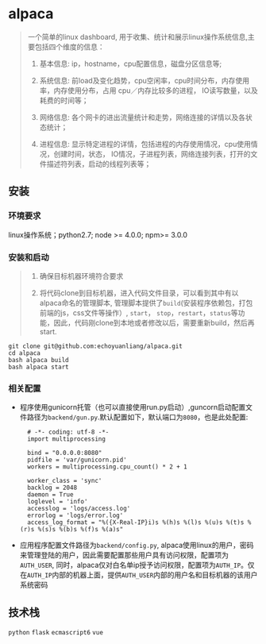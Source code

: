 # alpaca 

> 一个简单的linux dashboard, 用于收集、统计和展示linux操作系统信息,主要包括四个维度的信息：
> 
> 1. 基本信息: ip，hostname，cpu配置信息，磁盘分区信息等;
> 
> 2. 系统信息: 前load及变化趋势，cpu空闲率，cpu时间分布，内存使用率，内存使用分布，占用 
> cpu／内存比较多的进程， IO读写数量，以及耗费的时间等；
> 
> 3. 网络信息: 各个网卡的进出流量统计和走势，网络连接的详情以及各状态统计；
> 
> 4. 进程信息: 显示特定进程的详情，包括进程的内存使用情况，cpu使用情况，创建时间，状态，
> IO情况，子进程列表，网络连接列表，打开的文件描述符列表，启动的线程列表等；

## 安装
### 环境要求
linux操作系统；python2.7; node >= 4.0.0; npm>= 3.0.0
### 安装和启动
> 1. 确保目标机器环境符合要求
> 
> 2. 将代码clone到目标机器，进入代码文件目录，可以看到其中有以alpaca命名的管理脚本, 管理脚本提供了`build`(安装程序依赖包，打包前端的js，css文件等操作）, `start`， `stop`，`restart`，`status`等功能，因此，代码刚clone到本地或者修改以后，需要重新build，然后再start.
> 


	git clone git@github.com:echoyuanliang/alpaca.git
	cd alpaca 
	bash alpaca build
	bash alpaca start

### 相关配置

* 程序使用gunicorn托管（也可以直接使用run.py启动）,guncorn启动配置文件路径为`backend/gun.py`.默认配置如下，默认端口为`8080`，也是此处配置:


		# -*- coding: utf-8 -*-
		import multiprocessing
		
		bind = "0.0.0.0:8080"
		pidfile = 'var/gunicorn.pid'
		workers = multiprocessing.cpu_count() * 2 + 1
		
		worker_class = 'sync'
		backlog = 2048
		daemon = True
		loglevel = 'info'
		accesslog = 'logs/access.log'
		errorlog = 'logs/error.log'
		access_log_format = "%({X-Real-IP}i)s %(h)s %(l)s %(u)s %(t)s %(r)s %(s)s %(b)s %(f)s %(a)s"	


* 应用程序配置文件路径为`backend/config.py`, alpaca使用linux的用户，密码来管理登陆的用户，因此需要配置那些用户具有访问权限，配置项为`AUTH_USER`, 同时，alpaca仅对白名单ip授予访问权限，配置项为`AUTH_IP`。仅在`AUTH_IP`内部的机器上面，提供`AUTH_USER`内部的用户名和目标机器的该用户系统密码

## 技术栈
`python` `flask` `ecmascript6` `vue`

